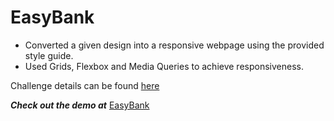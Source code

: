 # EasyBank
- Converted a given design into a responsive webpage using the provided style guide.
- Used Grids, Flexbox and Media Queries to achieve responsiveness.

Challenge details can be found [here](https://www.frontendmentor.io/challenges/easybank-landing-page-WaUhkoDN)

***Check out the demo at*** [EasyBank](https://ujalak1812.github.io/EasyBank/)
